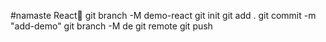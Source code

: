 #namaste React🚀
 git branch -M demo-react
 git init
 git add .
 git commit -m "add-demo"
 git branch -M de
 git remote
 git push